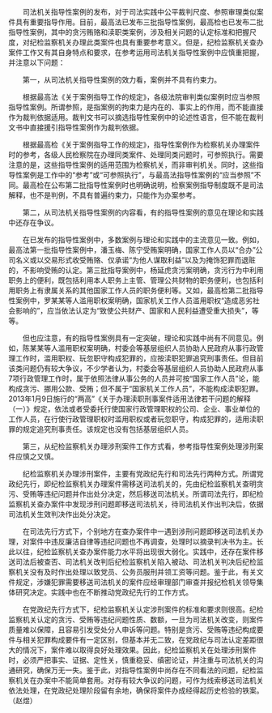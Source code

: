 　　司法机关指导性案例的发布，对于司法实践中公平裁判尺度、参照审理类似案件具有重要指导作用。目前，最高法已发布三批指导性案例，最高检也已发布二批指导性案例，其中的贪污贿赂和渎职类案例，涉及相关问题的认定标准和把握尺度，对纪检监察机关办理此类案件也具有重要参考意义。但是，纪检监察机关查办案件工作又有其自身特点和要求，在参考运用司法机关指导性案例中应慎重把握，并注意以下问题：

　　第一，从司法机关指导性案例的效力看，案例并不具有约束力。

　　根据最高法《关于案例指导工作的规定》，各级法院审判类似案例时应当参照指导性案例。所谓参照，是指案例的拘束力是内在的、事实上的作用，而不能直接作为裁判依据适用。裁判文书可以摘选指导性案例中的论述性语言，但不能在裁判文书中直接援引指导性案例作为裁判依据。

　　根据最高检《关于案例指导工作的规定》，指导性案例作为检察机关办理案件时的参考，各级人民检察院在办理同类案件、处理同类问题时，可参照执行。需要注意的是，这些指导性案例的适用范围为检察机关，而非审判机关。同时，这些指导性案例是工作中的“参考”或“可参照执行”，与最高法指导性案例的“应当参照”不同。最高检在公布第二批指导性案例时也明确说明，检察案例指导制度既不是司法解释，也不是判例，不具有普遍约束力，只能作为办案参考。

　　第二，从司法机关指导性案例的内容看，有的指导性案例的意见在理论和实践中还存在争议。

　　在已发布的指导性案例中，多数案例与理论和实践中的主流意见一致。例如，最高法第一批指导性案例中，潘玉梅、陈宁受贿案明确，国家工作人员以“合办”公司名义或以交易形式收受贿赂、仅承诺“为他人谋取利益”以及为掩饰犯罪而退赃的，不影响受贿的认定。第三批指导案例中，杨延虎贪污案明确，贪污行为中利用职务上的便利，既包括利用本人职务上主管、管理公共财物的职务便利，也包括利用职务上有隶属关系的其他国家工作人员的职务便利等。又如，最高检第二批指导性案例中，罗某某等人滥用职权案明确，国家机关工作人员滥用职权“造成恶劣社会影响的”，应当依法认定为“致使公共财产、国家和人民利益遭受重大损失”，等等。

　　但也应注意，有的指导性案例具有一定突破，理论和实践中尚有不同意见。例如，陈某某等人滥用职权案明确，村委会等基层组织人员协助人民政府从事行政管理工作时，滥用职权、玩忽职守构成犯罪的，应按渎职犯罪追究刑事责任。但目前该类问题仍有较大争议，不少学者认为，村委会等基层组织人员协助人民政府从事7项行政管理工作时，属于依照法律从事公务的人员并可按“国家工作人员”论，能构成贪污、挪用公款、受贿；但不属于“国家机关工作人员”，不能构成渎职犯罪。2013年1月9日施行的“两高”《关于办理渎职刑事案件适用法律若干问题的解释（一）》规定，依法或者受委托行使国家行政管理职权的公司、企业、事业单位的工作人员，在行使行政管理职权时滥用职权或者玩忽职守，构成犯罪的，适用渎职罪的规定追究刑事责任。该规定也没有包括基层组织人员。

　　第三，从纪检监察机关办理涉刑案件工作方式看，参考指导性案例处理涉刑案件应慎之又慎。

　　纪检监察机关办理涉刑案件，主要有党政纪先行和司法先行两种方式。所谓党政纪先行，即纪检监察机关办理案件需移送司法机关的，先由纪检监察机关查明贪污、受贿等违纪问题并作出处分决定，然后移送司法机关。所谓司法先行，即纪检监察机关查办案件中发现涉刑问题即移送司法机关，待司法机关作出判决后，依据司法机关生效判决作出处分决定。

　　在司法先行方式下，个别地方在查办案件中一遇到涉刑问题即移送司法机关办理，对案件中违反廉洁自律等违纪问题也不再调查，处理时以摘录判决书为主。长此以往，纪检监察机关查办案件能力水平将出现很大弱化。实践中，还存在案件移送司法后被查否、司法机关改判后纪检监察机关陷入被动、司法机关判决后纪检监察机关没有及时作出处理以致党员、公务员服刑并领工资等问题。鉴于此，有关文件规定，涉嫌犯罪需要移送司法机关的案件应经审理部门审查并报纪检机关领导集体研究决定。实践中也在不断推动党政纪先行的工作方式。

　　在党政纪先行方式下，纪检监察机关认定涉刑案件的标准和要求则很高。纪检监察机关认定的贪污、受贿等违纪问题性质、数额，一旦为司法机关改变，则案件质量难以保障，且容易引发受处分人申诉等问题。特别是贪污、受贿等违纪构成要件与相关犯罪构成要件有一定区别，但基本并无二致，在党政纪与司法认定差距很大的情况下，案件难以取得良好处理效果。因此，纪检监察机关在处理涉刑案件时，必须严把事实、证据、定性关，慎重稳妥、缜密论证，并注重与司法机关的沟通研究，确保万无一失。鉴于此，对指导性案例中尚存在不同看法的问题，纪检监察机关在办案中不能简单套用。对存有较大争议的问题，可作为线索移送司法机关依法处理，在党政纪处理阶段留有余地，确保将案件办成经得起历史检验的铁案。（赵煜）